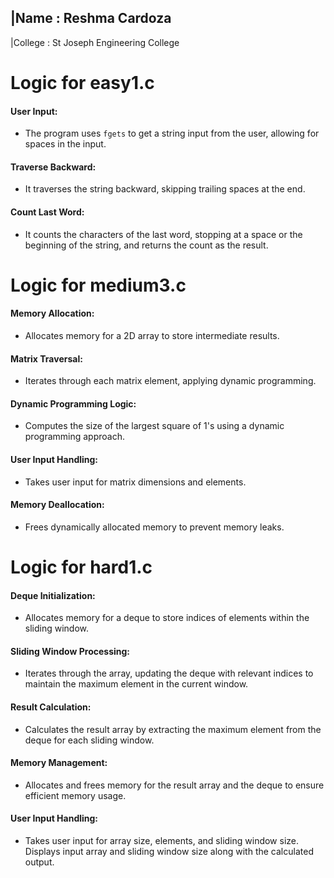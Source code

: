 |Name  :   Reshma Cardoza 
---------------------------
|College : St Joseph Engineering College


# Logic for easy1.c
#### **User Input:**
   - The program uses `fgets` to get a string input from the user, allowing for spaces in the input.
#### **Traverse Backward:**
   - It traverses the string backward, skipping trailing spaces at the end.
#### **Count Last Word:**
   - It counts the characters of the last word, stopping at a space or the beginning of the string, and returns the count as the result.


# Logic for medium3.c
#### **Memory Allocation:**
   - Allocates memory for a 2D array to store intermediate results.
#### **Matrix Traversal:**
   - Iterates through each matrix element, applying dynamic programming.
#### **Dynamic Programming Logic:**
   - Computes the size of the largest square of 1's using a dynamic programming approach.
#### **User Input Handling:**
   - Takes user input for matrix dimensions and elements.
#### **Memory Deallocation:**
   - Frees dynamically allocated memory to prevent memory leaks.


# Logic for hard1.c
#### **Deque Initialization:**
   - Allocates memory for a deque to store indices of elements within the sliding window.
#### **Sliding Window Processing:**
   - Iterates through the array, updating the deque with relevant indices to maintain the maximum element in the current window.
#### **Result Calculation:**
   - Calculates the result array by extracting the maximum element from the deque for each sliding window.
#### **Memory Management:**
   - Allocates and frees memory for the result array and the deque to ensure efficient memory usage.
#### **User Input Handling:**
   - Takes user input for array size, elements, and sliding window size. Displays input array and sliding window size along with the calculated output.
